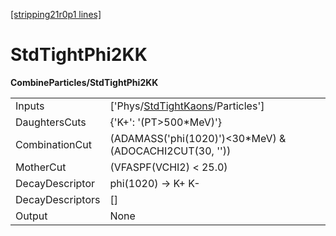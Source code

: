 [[stripping21r0p1 lines]](./stripping21r0p1-index)

# StdTightPhi2KK

**CombineParticles/StdTightPhi2KK**

|                  |                                                                                       |
|------------------|---------------------------------------------------------------------------------------|
| Inputs           | ['Phys/[StdTightKaons](./stripping21r0p1-commonparticles-stdtightkaons)/Particles'] |
| DaughtersCuts    | {'K+': '(PT\>500\*MeV)'}                                                              |
| CombinationCut   | (ADAMASS('phi(1020)')\<30\*MeV) & (ADOCACHI2CUT(30, ''))                              |
| MotherCut        | (VFASPF(VCHI2) \< 25.0)                                                               |
| DecayDescriptor  | phi(1020) -\> K+ K-                                                                   |
| DecayDescriptors | []                                                                                  |
| Output           | None                                                                                  |
